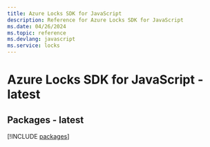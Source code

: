 ```yaml
---
title: Azure Locks SDK for JavaScript
description: Reference for Azure Locks SDK for JavaScript
ms.date: 04/26/2024
ms.topic: reference
ms.devlang: javascript
ms.service: locks
---
```

# Azure Locks SDK for JavaScript - latest
## Packages - latest
[!INCLUDE [packages](locks-index.md)]